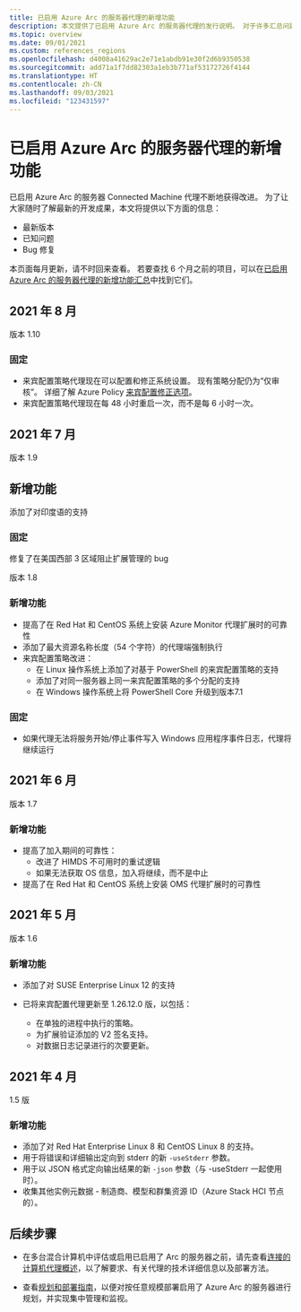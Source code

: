 ```yaml
---
title: 已启用 Azure Arc 的服务器代理的新增功能
description: 本文提供了已启用 Azure Arc 的服务器代理的发行说明。 对于许多汇总问题，提供了指向更多详细信息的链接。
ms.topic: overview
ms.date: 09/01/2021
ms.custom: references_regions
ms.openlocfilehash: d4008a41629ac2e71e1abdb91e30f2d6b9350538
ms.sourcegitcommit: add71a1f7dd82303a1eb3b771af53172726f4144
ms.translationtype: HT
ms.contentlocale: zh-CN
ms.lasthandoff: 09/03/2021
ms.locfileid: "123431597"
---
```

# <a name="whats-new-with-azure-arc-enabled-servers-agent"></a>已启用 Azure Arc 的服务器代理的新增功能

已启用 Azure Arc 的服务器 Connected Machine 代理不断地获得改进。 为了让大家随时了解最新的开发成果，本文将提供以下方面的信息：

- 最新版本
- 已知问题
- Bug 修复

本页面每月更新，请不时回来查看。 若要查找 6 个月之前的项目，可以在[已启用 Azure Arc 的服务器代理的新增功能汇总](agent-release-notes-archive.md)中找到它们。

## <a name="august-2021"></a>2021 年 8 月

版本 1.10

### <a name="fixed"></a>固定

- 来宾配置策略代理现在可以配置和修正系统设置。 现有策略分配仍为“仅审核”。 详细了解 Azure Policy [来宾配置修正选项](../../governance/policy/concepts/guest-configuration-policy-effects.md)。
- 来宾配置策略代理现在每 48 小时重启一次，而不是每 6 小时一次。

## <a name="july-2021"></a>2021 年 7 月

版本 1.9

## <a name="new-features"></a>新增功能

添加了对印度语的支持

### <a name="fixed"></a>固定

修复了在美国西部 3 区域阻止扩展管理的 bug

版本 1.8

### <a name="new-features"></a>新增功能

- 提高了在 Red Hat 和 CentOS 系统上安装 Azure Monitor 代理扩展时的可靠性
- 添加了最大资源名称长度（54 个字符）的代理端强制执行
- 来宾配置策略改进：
  - 在 Linux 操作系统上添加了对基于 PowerShell 的来宾配置策略的支持
  - 添加了对同一服务器上同一来宾配置策略的多个分配的支持
  - 在 Windows 操作系统上将 PowerShell Core 升级到版本7.1

### <a name="fixed"></a>固定

- 如果代理无法将服务开始/停止事件写入 Windows 应用程序事件日志，代理将继续运行

## <a name="june-2021"></a>2021 年 6 月

版本 1.7

### <a name="new-features"></a>新增功能

- 提高了加入期间的可靠性：
  - 改进了 HIMDS 不可用时的重试逻辑
  - 如果无法获取 OS 信息，加入将继续，而不是中止
- 提高了在 Red Hat 和 CentOS 系统上安装 OMS 代理扩展时的可靠性

## <a name="may-2021"></a>2021 年 5 月

版本 1.6

### <a name="new-features"></a>新增功能

- 添加了对 SUSE Enterprise Linux 12 的支持
- 已将来宾配置代理更新至 1.26.12.0 版，以包括：

   - 在单独的进程中执行的策略。
   - 为扩展验证添加的 V2 签名支持。
   - 对数据日志记录进行的次要更新。

## <a name="april-2021"></a>2021 年 4 月

1.5 版

### <a name="new-features"></a>新增功能

- 添加了对 Red Hat Enterprise Linux 8 和 CentOS Linux 8 的支持。
- 用于将错误和详细输出定向到 stderr 的新 `-useStderr` 参数。
- 用于以 JSON 格式定向输出结果的新 `-json` 参数（与 -useStderr 一起使用时）。
- 收集其他实例元数据 - 制造商、模型和群集资源 ID（Azure Stack HCI 节点的）。
 
## <a name="next-steps"></a>后续步骤

- 在多台混合计算机中评估或启用已启用了 Arc 的服务器之前，请先查看[连接的计算机代理概述](agent-overview.md)，以了解要求、有关代理的技术详细信息以及部署方法。

- 查看[规划和部署指南](plan-at-scale-deployment.md)，以便对按任意规模部署启用了 Azure Arc 的服务器进行规划，并实现集中管理和监视。
